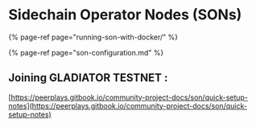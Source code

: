 # Sidechain Operator Nodes \(SONs\)

{% page-ref page="running-son-with-docker/" %}

{% page-ref page="son-configuration.md" %}

## Joining GLADIATOR TESTNET :

 [https://peerplays.gitbook.io/community-project-docs/son/quick-setup-notes](https://peerplays.gitbook.io/community-project-docs/son/quick-setup-notes)

